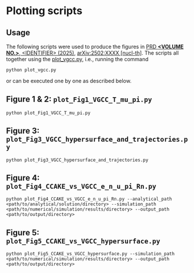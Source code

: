 # Plotting scripts

## Usage
The following scripts were used to produce the figures in [PRD **\<VOLUME NO.\>**, \<IDENTIFIER\> (2025)](), [arXiv:2502:XXXX [nucl-th]](). The scripts all together using the [plot_vgcc.py](), i.e., running the command

```terminal
python plot_vgcc.py
```

or can be executed one by one as described below.

## Figure 1 & 2: `plot_Fig1_VGCC_T_mu_pi.py`
```terminal
python plot_Fig1_VGCC_T_mu_pi.py
```

## Figure 3: `plot_Fig3_VGCC_hypersurface_and_trajectories.py`
```terminal
python plot_Fig3_VGCC_hypersurface_and_trajectories.py
```

## Figure 4: `plot_Fig4_CCAKE_vs_VGCC_e_n_u_pi_Rn.py`
```terminal
python plot_Fig4_CCAKE_vs_VGCC_e_n_u_pi_Rn.py --analytical_path <path/to/analytical/solution/directory> --simulation_path <path/to/numerical/simulation/results/directory> --output_path <path/to/output/directory>
```

## Figure 5: `plot_Fig5_CCAKE_vs_VGCC_hypersurface.py`
```terminal
python plot_Fig5_CCAKE_vs_VGCC_hypersurface.py --simulation_path <path/to/numerical/simulation/results/directory> --output_path <path/to/output/directory>
```